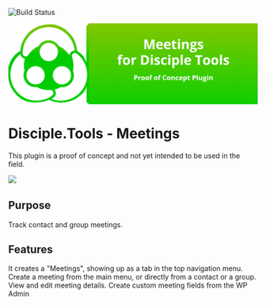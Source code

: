 ![Build Status](https://github.com/DiscipleTools/disciple-tools-meetings/actions/workflows/ci.yml/badge.svg?branch=master)

![Plugin Banner](https://raw.githubusercontent.com/DiscipleTools/disciple-tools-meetings/0f67173d4c40db73b3e6b2fb115ddaa1df4b6506/meetings-banner.png)
# Disciple.Tools - Meetings

This plugin is a proof of concept and not yet intended to be used in the field.

[<img src="https://img.youtube.com/vi/bxqgQ8DBUj8/maxresdefault.jpg" width="50%">](https://www.youtube.com/watch?v=bxqgQ8DBUj8)

## Purpose

Track contact and group meetings.

## Features

It creates a "Meetings", showing up as a tab in the top navigation menu.
Create a meeting from the main menu, or directly from a contact or a group.
View and edit meeting details.
Create custom meeting fields from the WP Admin
